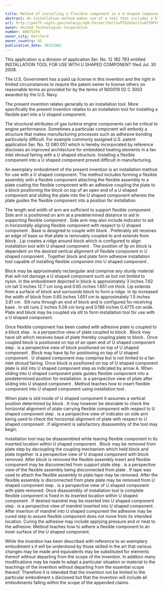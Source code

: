 ```yaml
---

title: Method of installing a flexible component in a U-shaped component
abstract: An installation method makes use of a tool that includes a block and a plate. The block is configured to align the installation tool with a U-shaped component. The plate extends from the block and is configured to hold a flexible component, such that the flexible component is accurately located within the U-shaped component.
url: http://patft.uspto.gov/netacgi/nph-Parser?Sect1=PTO2&Sect2=HITOFF&p=1&u=%2Fnetahtml%2FPTO%2Fsearch-adv.htm&r=1&f=G&l=50&d=PALL&S1=08875374&OS=08875374&RS=08875374
owner: United Technologies Corporation
number: 08875374
owner_city: Hartford
owner_country: US
publication_date: 20121002
---
```

This application is a division of application Ser. No. 12 182 783 entitled INSTALLATION TOOL FOR USE WITH U SHAPED COMPONENT filed Jul. 30 2008.

The U.S. Government has a paid up license in this invention and the right in limited circumstances to require the patent owner to license others on reasonable terms as provided for by the terms of N00019 02 C 3003 awarded by the U.S. Navy.

The present invention relates generally to an installation tool. More specifically the present invention relates to an installation tool for installing a flexible part into a U shaped component.

The structural attributes of gas turbine engine components can be critical to engine performance. Sometimes a particular component will embody a structure that makes manufacturing processes such as adhesive bonding particularly difficult. For example commonly assigned U.S. patent application Ser. No. 12 080 051 which is hereby incorporated by reference discloses an improved architecture for embedded heating elements in a fan inlet shroud fairing with a U shaped structure. Installing a flexible component into a U shaped component proved difficult in manufacturing.

An exemplary embodiment of the present invention is an installation method for use with a U shaped component. The method includes forming a flexible assembly with a flexible component attaching the flexible assembly to a plate coating the flexible component with an adhesive coupling the plate to a block positioning the block on top of an open end of a U shaped component and sliding the plate into the U shaped component wherein the plate guides the flexible component into a position for installation.

The length and width of arm are sufficient to support flexible component . Side arm is positioned on arm at a predetermined distance to aid in supporting flexible component . Side arm may also include indicator to aid in horizontally aligning flexible component with respect to U shaped component . Base is designed to couple with block . Preferably slit receives an edge of base so that plate is removably coupled to and extends from block . Lip creates a ridge around block which is configured to align installation tool with U shaped component . The position of lip on block is dependent on the desired vertical alignment of flexible component in U shaped component . Together block and plate form adhesive installation tool capable of installing flexible component into U shaped component .

Block may be approximately rectangular and comprise any sturdy material that will not damage a U shaped component such as but not limited to nylon. In the embodiment depicted in block is approximately 3 inches 7.62 cm tall 5 inches 12.7 cm long and 0.65 inches 1.651 cm thick. Lip extends from a surface of block and surrounds block to form a ridge. In lip increased the width of block from 0.65 inches 1.651 cm to approximately 1.5 inches 3.81 cm . Slit runs through an end of block and is configured for receiving base . In slit runs 2 inches 5.08 cm long and 0.188 inches 0.4775 cm wide. Plate and block may be coupled via slit to form installation tool for use with a U shaped component.

Once flexible component has been coated with adhesive plate is coupled to a block step . is a perspective view of plate coupled to block . Block may have slit which receives base of plate thereby coupling plate to block . Once coupled block is positioned on top of an open end of U shaped component step . is a perspective view of block positioned on top of U shaped component . Block may have lip for positioning on top of U shaped component . U shaped component may comprise but is not limited to a fan inlet shroud fairing. Once block is positioned on top of U shaped component plate is slid into U shaped component step as indicated by arrow A. When sliding into U shaped component plate guides flexible component into a predetermined position for installation. is a perspective view of plate after sliding into U shaped component . Method teaches how to insert flexible component into U shaped component using installation tool .

When plate is slid inside of U shaped component it assumes a vertical position determined by block . It may however be desirable to check the horizontal alignment of plate carrying flexible component with respect to U shaped component step . is a perspective view of indicator on side arm being used to check the horizontal alignment of plate with respect to U shaped component . If alignment is satisfactory disassembly of the tool may begin.

Installation tool may be disassembled while leaving flexible component in its inserted location within U shaped component . Block may be removed from plate step by decoupling the coupling mechanism which held block and plate together. is a perspective view of U shaped component with block removed. After block is removed the flexible assembly insert and flexible component may be disconnected from support plate step . is a perspective view of the flexible assembly being disconnected from plate . If tape was used to attach the flexible assembly to plate tape may be removed. After the flexible assembly is disconnected from plate plate may be removed from U shaped component step . is a perspective view of U shaped component with plate removed. Once disassembly of installation tool is complete flexible component is fixed in its inserted location within U shaped component . If desired mandrel may be inserted into U shaped component step . is a perspective view of mandrel inserted into U shaped component . After insertion of mandrel into U shaped component the adhesive may be cured step to assure flexible component does not move from its intended location. Curing the adhesive may include applying pressure and or heat to the adhesive. Method teaches how to adhere a flexible component to an inner surface of the U shaped component.

While the invention has been described with reference to an exemplary embodiment s it will be understood by those skilled in the art that various changes may be made and equivalents may be substituted for elements thereof without departing from the scope of the invention. In addition many modifications may be made to adapt a particular situation or material to the teachings of the invention without departing from the essential scope thereof. Therefore it is intended that the invention not be limited to the particular embodiment s disclosed but that the invention will include all embodiments falling within the scope of the appended claims.

